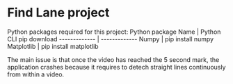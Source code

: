 # Find Lane project
Python packages required for this project:
Python package Name  | Python CLI pip download
------------- | -------------
Numpy  | pip install numpy
Matplotlib  | pip install matplotlib

The main issue is that once the video has reached the 5 second mark,
the application crashes because it requires to detech straight lines continuously
from within a video.
